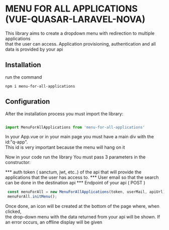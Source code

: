 # MENU FOR ALL APPLICATIONS (VUE-QUASAR-LARAVEL-NOVA)

This library aims to create a dropdown menu with redirection to multiple applications <br/> 
that the user can access. Application provisioning, authentication and all data is provided by your api<br/> 

## Installation

run the command

```
npm i menu-for-all-applications

```

## Configuration

After the installation process you must import the library:

```javascript

import MenuForAllApplications from 'menu-for-all-applications'

```

In your App.vue or in your main page you must have a main div with the id:"q-app". <br/> 
This id is very important because the menu will hang on it

Now in your code run the library
You must pass 3 parameters in the constructor:

*** auth token ( sanctum, jwt, etc..) of the api that will provide the applications that the user has access to.
*** User email so that the search can be done in the destination api
*** Endpoint of your api ( POST )

```javascript
 const menuForAll = new MenuForAllApplications(token, userMail, apiUrl);
 menuForAll.initMenu();

```

Once done, an icon will be created at the bottom of the page where, when clicked, <br/>
the drop-down menu with the data returned from your api will be shown. If an error occurs, an offline display will be given